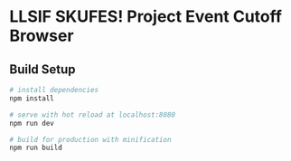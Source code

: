 # LLSIF SKUFES! Project Event Cutoff Browser

## Build Setup

``` bash
# install dependencies
npm install

# serve with hot reload at localhost:8080
npm run dev

# build for production with minification
npm run build
```

